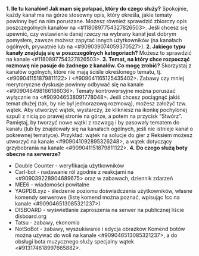 **1. Ile tu kanałów! Jak mam się połapać, który do czego służy?** Spokojnie, każdy kanał ma na górze stosowny opis, który określa, jakie tematy powinny być na nim poruszane. Możesz również sprawdzić zbiorczy opis poszczególnych kanałów na <#1180897754327826503>. Jeśli chcesz się upewnić, czy wstawienie danej rzeczy na wybrany kanał jest dobrym pomysłem, zawsze możesz zapytać innych użytkowników (na kanałach ogólnych, prywatnie lub na <#909039074059370527>).
**2. Jakiego typu kanały znajdują się w poszczególnych kategoriach?** Możesz to sprawdzić na kanale <#1180897754327826503>.
**3. Temat, na który chce rozpocząć rozmowę nie pasuje do żadnego z kanałów. Co mogę zrobić?** Skorzystaj z kanałów ogólnych, które nie mają ściśle określonego tematu, tj. <#909041151879811122> i <#909041165125435402>. Zabawy czy mniej merytoryczne dyskusje powinny odbywać się na kanale <#909046498166186036>. Tematy kontrowersyjne można poruszać wyłącznie na <#909046538091778048>.
Jeśli chcesz pociągnąć jakiś temat dłużej (tak, by nie był jednorazową rozmową), możesz założyć tzw. wątek. Aby utworzyć wątek, wystarczy, że klikniesz na ikonkę pochylonej szpuli z nicią po prawej stronie na górze, a potem na przycisk “Stwórz”. Pamiętaj, by tworzyć nowe wątki z rozwagą i by pasowały tematem do kanału (lub by znajdowały się na kanałach ogólnych, jeśli nie istnieje kanał o pokrewnej tematyce).  Przykład: wątek na solucje do gier z Reksiem możesz utworzyć na kanale <#909041092895326248>, a wątek dotyczący grzybobrania na kanale <#909041151879811122>.
**4.** **Do czego służą boty obecne na serwerze?**
- Double Counter - weryfikacja użytkowników
- Carl-bot - nadawanie ról zgodnie z reakcjami na <#909039228904689675> oraz w zabawach, dziennik zdarzeń
- MEE6 - wiadomości powitalne
- YAGPDB.xyz - śledzenie poziomu doświadczenia użytkowników, własne komendy serwerowe (listę komend można poznać, wpisując !cc na kanale <#909046513085321237>)
- DISBOARD - wyświetlanie zaproszenia na serwer na publicznej liście disboard.org
- Tatsu - zabawy, ekonomia
- NotSoBot - zabawy, wyszukiwanie i edycja obrazków
Komend botów można używać do woli na kanale <#909046513085321237>, a do obsługi bota muzycznego służy specjalny wątek <#913174618997665882>.